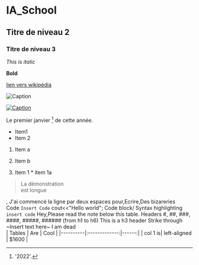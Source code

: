 # IA_School

## Titre de niveau 2

### Titre de niveau 3

*This is italic*

**Bold**

[lien vers wikipédia](https://fr.wikipedia.org)

![Caption](https://camo.githubusercontent.com/fb936e68a052eca6a4a8cd34217732ae9c54d27b4f926cc0f46213270d9a8983/687474703a2f2f692e696d6775722e636f6d2f68524c75657a322e706e67)

[![Caption](https://camo.githubusercontent.com/fb936e68a052eca6a4a8cd34217732ae9c54d27b4f926cc0f46213270d9a8983/687474703a2f2f692e696d6775722e636f6d2f68524c75657a322e706e67)](https://fr.wikipedia.org)

Le premier janvier [^1] de cette année.

  

* Item1
* Item 2	

1. Item a 
2. Item b	

1. Item 1 * item 1a
	
> La démonstration  
> est longue
	

,  J'ai commencé la ligne par    deux espaces
  pour,Ecrire,Des    bizareries  
Code	`Insert Code`	cout<<"Hello world";
Code block/ Syntax highlighting	```insert code```	Hey,Please read the note below this table.
Headers	#, ##, ###, ####, #####, ###### (from h1 to h6)	
This is a h3 header
Strike through	~Insert text here~	I am dead  
| Tables | Are | Cool |
|----------|:-------------:|------:|
| col 1 is| left-aligned | $1600 |	

[^1]: '2022'.